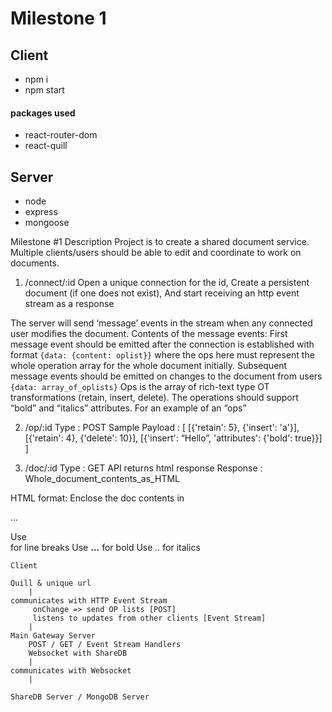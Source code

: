 # Milestone 1

## Client

- npm i
- npm start

#### packages used

- react-router-dom
- react-quill

## Server

- node
- express
- mongoose

Milestone #1
Description
Project is to create a shared document service. Multiple clients/users should be able to edit and coordinate to work on documents.

1.  /connect/:id
    Open a unique connection for the id,
    Create a persistent document (if one does not exist),
    And start receiving an http event stream as a response

The server will send ‘message’ events in the stream when any connected user modifies the document.
Contents of the message events:
First message event should be emitted after the connection is established with format `{data: {content: oplist}}` where the ops here must represent the whole operation array for the whole document initially.
Subsequent message events should be emitted on changes to the document from users `{data: array_of_oplists}`
Ops is the array of rich-text type OT transformations (retain, insert, delete). The operations should support “bold” and “italics” attributes. For an example of an “ops”

2.  /op/:id
    Type : POST
    Sample Payload :
    [
    [{'retain': 5}, {'insert': 'a'}],
    [{'retain': 4}, {'delete': 10}],
    [{'insert': “Hello”, 'attributes': {'bold': true}}]
    ]

3.  /doc/:id
    Type : GET
    API returns html response
    Response : Whole_document_contents_as_HTML

HTML format:
Enclose the doc contents in <p>...</p>
Use <br /> for line breaks
Use <strong>...</strong> for bold
Use <em>..</em> for italics

    Client

    Quill & unique url
        |
    communicates with HTTP Event Stream
         onChange => send OP lists [POST]
         listens to updates from other clients [Event Stream]
        |
    Main Gateway Server
        POST / GET / Event Stream Handlers
        Websocket with ShareDB
        |
    communicates with Websocket
        |

    ShareDB Server / MongoDB Server
